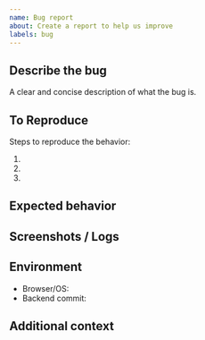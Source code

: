 ```yaml
---
name: Bug report
about: Create a report to help us improve
labels: bug
---
```


## Describe the bug

A clear and concise description of what the bug is.

## To Reproduce

Steps to reproduce the behavior:

1.
2.
3.

## Expected behavior

## Screenshots / Logs

## Environment

- Browser/OS:
- Backend commit:

## Additional context
